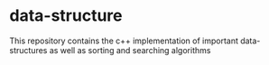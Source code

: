 # data-structure

This repository contains the c++ implementation of important data-structures as well as sorting and searching algorithms

